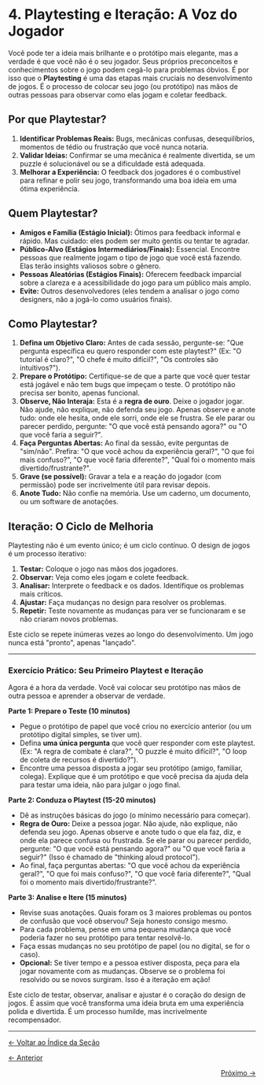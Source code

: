 # 4. Playtesting e Iteração: A Voz do Jogador

Você pode ter a ideia mais brilhante e o protótipo mais elegante, mas a verdade é que você não é o seu jogador. Seus próprios preconceitos e conhecimentos sobre o jogo podem cegá-lo para problemas óbvios. É por isso que o **Playtesting** é uma das etapas mais cruciais no desenvolvimento de jogos. É o processo de colocar seu jogo (ou protótipo) nas mãos de outras pessoas para observar como elas jogam e coletar feedback.

## Por que Playtestar?

1.  **Identificar Problemas Reais:** Bugs, mecânicas confusas, desequilíbrios, momentos de tédio ou frustração que você nunca notaria.
2.  **Validar Ideias:** Confirmar se uma mecânica é realmente divertida, se um puzzle é solucionável ou se a dificuldade está adequada.
3.  **Melhorar a Experiência:** O feedback dos jogadores é o combustível para refinar e polir seu jogo, transformando uma boa ideia em uma ótima experiência.

## Quem Playtestar?

-   **Amigos e Família (Estágio Inicial):** Ótimos para feedback informal e rápido. Mas cuidado: eles podem ser muito gentis ou tentar te agradar.
-   **Público-Alvo (Estágios Intermediários/Finais):** Essencial. Encontre pessoas que realmente jogam o tipo de jogo que você está fazendo. Elas terão insights valiosos sobre o gênero.
-   **Pessoas Aleatórias (Estágios Finais):** Oferecem feedback imparcial sobre a clareza e a acessibilidade do jogo para um público mais amplo.
-   **Evite:** Outros desenvolvedores (eles tendem a analisar o jogo como designers, não a jogá-lo como usuários finais).

## Como Playtestar?

1.  **Defina um Objetivo Claro:** Antes de cada sessão, pergunte-se: "Que pergunta específica eu quero responder com este playtest?" (Ex: "O tutorial é claro?", "O chefe é muito difícil?", "Os controles são intuitivos?").
2.  **Prepare o Protótipo:** Certifique-se de que a parte que você quer testar está jogável e não tem bugs que impeçam o teste. O protótipo não precisa ser bonito, apenas funcional.
3.  **Observe, Não Interaja:** Esta é a **regra de ouro**. Deixe o jogador jogar. Não ajude, não explique, não defenda seu jogo. Apenas observe e anote tudo: onde ele hesita, onde ele sorri, onde ele se frustra. Se ele parar ou parecer perdido, pergunte: "O que você está pensando agora?" ou "O que você faria a seguir?".
4.  **Faça Perguntas Abertas:** Ao final da sessão, evite perguntas de "sim/não". Prefira: "O que você achou da experiência geral?", "O que foi mais confuso?", "O que você faria diferente?", "Qual foi o momento mais divertido/frustrante?".
5.  **Grave (se possível):** Gravar a tela e a reação do jogador (com permissão) pode ser incrivelmente útil para revisar depois.
6.  **Anote Tudo:** Não confie na memória. Use um caderno, um documento, ou um software de anotações.

## Iteração: O Ciclo de Melhoria

Playtesting não é um evento único; é um ciclo contínuo. O design de jogos é um processo iterativo:

1.  **Testar:** Coloque o jogo nas mãos dos jogadores.
2.  **Observar:** Veja como eles jogam e colete feedback.
3.  **Analisar:** Interprete o feedback e os dados. Identifique os problemas mais críticos.
4.  **Ajustar:** Faça mudanças no design para resolver os problemas.
5.  **Repetir:** Teste novamente as mudanças para ver se funcionaram e se não criaram novos problemas.

Este ciclo se repete inúmeras vezes ao longo do desenvolvimento. Um jogo nunca está "pronto", apenas "lançado".

---

### Exercício Prático: Seu Primeiro Playtest e Iteração

Agora é a hora da verdade. Você vai colocar seu protótipo nas mãos de outra pessoa e aprender a observar de verdade.

**Parte 1: Prepare o Teste (10 minutos)**

-   Pegue o protótipo de papel que você criou no exercício anterior (ou um protótipo digital simples, se tiver um).
-   Defina **uma única pergunta** que você quer responder com este playtest. (Ex: "A regra de combate é clara?", "O puzzle é muito difícil?", "O loop de coleta de recursos é divertido?").
-   Encontre uma pessoa disposta a jogar seu protótipo (amigo, familiar, colega). Explique que é um protótipo e que você precisa da ajuda dela para testar uma ideia, não para julgar o jogo final.

**Parte 2: Conduza o Playtest (15-20 minutos)**

-   Dê as instruções básicas do jogo (o mínimo necessário para começar).
-   **Regra de Ouro:** Deixe a pessoa jogar. Não ajude, não explique, não defenda seu jogo. Apenas observe e anote tudo o que ela faz, diz, e onde ela parece confusa ou frustrada. Se ele parar ou parecer perdido, pergunte: "O que você está pensando agora?" ou "O que você faria a seguir?" (Isso é chamado de "thinking aloud protocol").
-   Ao final, faça perguntas abertas: "O que você achou da experiência geral?", "O que foi mais confuso?", "O que você faria diferente?", "Qual foi o momento mais divertido/frustrante?".

**Parte 3: Analise e Itere (15 minutos)**

-   Revise suas anotações. Quais foram os 3 maiores problemas ou pontos de confusão que você observou? Seja honesto consigo mesmo.
-   Para cada problema, pense em uma pequena mudança que você poderia fazer no seu protótipo para tentar resolvê-lo.
-   Faça essas mudanças no seu protótipo de papel (ou no digital, se for o caso).
-   **Opcional:** Se tiver tempo e a pessoa estiver disposta, peça para ela jogar novamente com as mudanças. Observe se o problema foi resolvido ou se novos surgiram. Isso é a iteração em ação!

Este ciclo de testar, observar, analisar e ajustar é o coração do design de jogos. É assim que você transforma uma ideia bruta em uma experiência polida e divertida. É um processo humilde, mas incrivelmente recompensador.

---
<p align="left">
   <a href="../../README.md"><- Voltar ao Índice da Seção</a>
</p>
<p align="left">
   <a href="3.Game_Design_Documents.md"><- Anterior</a>
</p>
<p align="right">
   <a href="../../5.Topicos_Modernos_e_Proximos_Passos/1.Design_de_Sistemas_Emergentes.md">Próximo -></a>
</p>